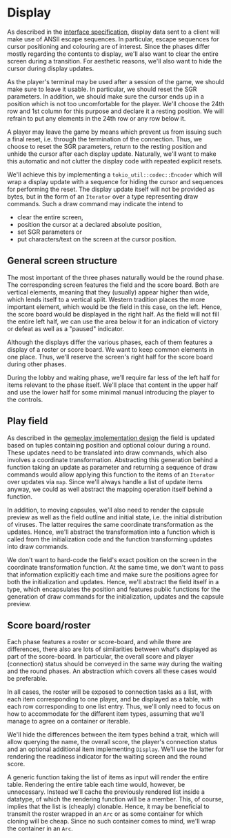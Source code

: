 # Display

As described in the [interface specification](../Interface.md), display data
sent to a client will make use of ANSII escape sequences. In particular, escape
sequences for cursor positioning and colouring are of interest. Since the phases
differ mostly regarding the contents to display, we'll also want to clear the
entire screen during a transition. For aesthetic reasons, we'll also want to
hide the cursor during display updates.

As the player's terminal may be used after a session of the game, we should make
sure to leave it usable. In particular, we should reset the SGR parameters. In
addition, we should make sure the cursor ends up in a position which is not too
uncomfortable for the player. We'll choose the 24th row and 1st column for this
purpose and declare it a resting position. We will refrain to put any elements
in the 24th row or any row below it.

A player may leave the game by means which prevent us from issuing such a final
reset, i.e. through the termination of the connection. Thus, we choose to reset
the SGR parameters, return to the resting position and unhide the cursor after
each display update. Naturally, we'll want to make this automatic and not
clutter the display code with repeated explicit resets.

We'll achieve this by implementing a `tokio_util::codec::Encoder` which will
wrap a display update with a sequence for hiding the cursor and sequences for
performing the reset. The display update itself will not be provided as bytes,
but in the form of an `Iterator` over a type representing draw commands. Such
a draw command may indicate the intend to

 * clear the entire screen,
 * position the cursor at a declared absolute position,
 * set SGR parameters or
 * put characters/text on the screen at the cursor position.


## General screen structure

The most important of the three phases naturally would be the round phase. The
corresponding screen features the field and the score board. Both are vertical
elements, meaning that they (usually) appear higher than wide, which lends
itself to a vertical split. Western tradition places the more important element,
which would be the field in this case, on the left. Hence, the score board would
be displayed in the right half. As the field will not fill the entire left half,
we can use the area below it for an indication of victory or defeat as well as
a "paused" indicator.

Although the displays differ the various phases, each of them features a display
of a roster or score board. We want to keep common elements in one place. Thus,
we'll reserve the screen's right half for the score board during other phases.

During the lobby and waiting phase, we'll require far less of the left half for
items relevant to the phase itself. We'll place that content in the upper half
and use the lower half for some minimal manual introducing the player to the
controls.


## Play field

As described in the [gemeplay implementation design](Gameplay.md) the field is
updated based on tuples containing position and optional colour during a round.
These updates need to be translated into draw commands, which also involves a
coordinate transformation. Abstracting this generation behind a function taking
an update as parameter and returning a sequence of draw commands would allow
applying this function to the items of an `Iterator` over updates via `map`.
Since we'll always handle a list of update items anyway, we could as well
abstract the mapping operation itself behind a function.

In addition, to moving capsules, we'll also need to render the capsule preview
as well as the field outline and initial state, i.e. the initial distribution of
viruses. The latter requires the same coordinate transformation as the updates.
Hence, we'll abstract the transformation into a function which is called from
the initialization code and the function transforming updates into draw
commands.

We don't want to hard-code the field's exact position on the screen in the
coordinate transformation function. At the same time, we don't want to pass
that information explicitly each time and make sure the positions agree for
both the initialization and updates. Hence, we'll abstract the field itself
in a type, which encapsulates the position and features public functions for
the generation of draw commands for the initialization, updates and the
capsule preview.


## Score board/roster

Each phase features a roster or score-board, and while there are differences,
there also are lots of similarities between what's displayed as part of the
score-board. In particular, the overall score and player (connection) status
should be conveyed in the same way during the waiting and the round phases. An
abstraction which covers all these cases would be preferable.

In all cases, the roster will be exposed to connection tasks as a list, with
each item corresponding to one player, and be displayed as a table, with each
row corresponding to one list entry. Thus, we'll only need to focus on how to
accommodate for the different item types, assuming that we'll manage to agree on
a container or iterable.

We'll hide the differences between the item types behind a trait, which will
allow querying the name, the overall score, the player's connection status and
an optional additional item implementing `Display`. We'll use the latter for
rendering the readiness indicator for the waiting screen and the round score.

A generic function taking the list of items as input will render the entire
table. Rendering the entire table each time would, however, be unnecessary.
Instead we'll cache the previously rendered list inside a datatype, of which
the rendering function will be a member. This, of course, implies that the list
is (cheaply) clonable. Hence, it may be beneficial to transmit the roster
wrapped in an `Arc` or as some container for which cloning will be cheap. Since
no such container comes to mind, we'll wrap the container in an `Arc`.

